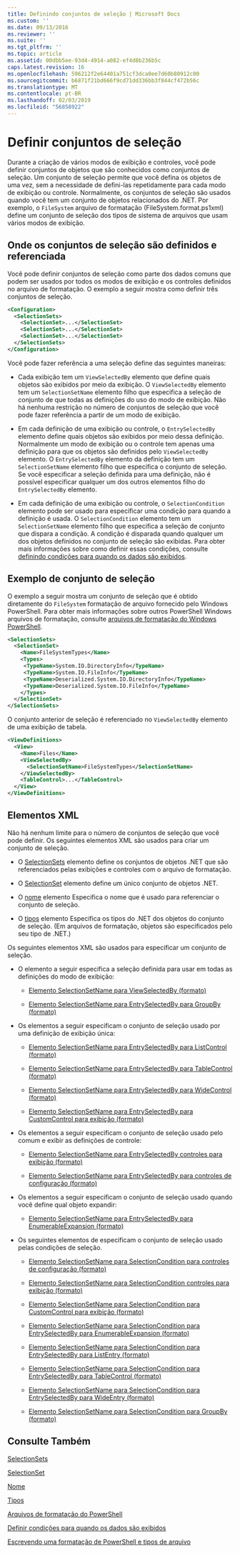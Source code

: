 ```yaml
---
title: Definindo conjuntos de seleção | Microsoft Docs
ms.custom: ''
ms.date: 09/13/2016
ms.reviewer: ''
ms.suite: ''
ms.tgt_pltfrm: ''
ms.topic: article
ms.assetid: 00dbb5ee-93d4-4914-a082-ef4d8b236b5c
caps.latest.revision: 16
ms.openlocfilehash: 596212f2e64401a751cf3dca0ee7d60b80912c00
ms.sourcegitcommit: b6871f21bd666f9cd71dd336bb3f844cf472b56c
ms.translationtype: MT
ms.contentlocale: pt-BR
ms.lasthandoff: 02/03/2019
ms.locfileid: "56858922"
---
```

# <a name="defining-selection-sets"></a>Definir conjuntos de seleção

Durante a criação de vários modos de exibição e controles, você pode definir conjuntos de objetos que são conhecidos como conjuntos de seleção. Um conjunto de seleção permite que você defina os objetos de uma vez, sem a necessidade de defini-las repetidamente para cada modo de exibição ou controle. Normalmente, os conjuntos de seleção são usados quando você tem um conjunto de objetos relacionados do .NET. Por exemplo, o `FileSystem` arquivo de formatação (FileSystem.format.ps1xml) define um conjunto de seleção dos tipos de sistema de arquivos que usam vários modos de exibição.

## <a name="where-selection-sets-are-defined-and-referenced"></a>Onde os conjuntos de seleção são definidos e referenciada

Você pode definir conjuntos de seleção como parte dos dados comuns que podem ser usados por todos os modos de exibição e os controles definidos no arquivo de formatação. O exemplo a seguir mostra como definir três conjuntos de seleção.

```xml
<Configuration>
  <SelectionSets>
    <SelectionSet>...</SelectionSet>
    <SelectionSet>...</SelectionSet>
    <SelectionSet>...</SelectionSet>
  </SelectionSets>
</Configuration>
```

Você pode fazer referência a uma seleção define das seguintes maneiras:

- Cada exibição tem um `ViewSelectedBy` elemento que define quais objetos são exibidos por meio da exibição. O `ViewSelectedBy` elemento tem um `SelectionSetName` elemento filho que especifica a seleção de conjunto de que todas as definições do uso do modo de exibição. Não há nenhuma restrição no número de conjuntos de seleção que você pode fazer referência a partir de um modo de exibição.

- Em cada definição de uma exibição ou controle, o `EntrySelectedBy` elemento define quais objetos são exibidos por meio dessa definição. Normalmente um modo de exibição ou o controle tem apenas uma definição para que os objetos são definidos pelo `ViewSelectedBy` elemento. O `EntrySelectedBy` elemento da definição tem um `SelectionSetName` elemento filho que especifica o conjunto de seleção. Se você especificar a seleção definida para uma definição, não é possível especificar qualquer um dos outros elementos filho do `EntrySelectedBy` elemento.

- Em cada definição de uma exibição ou controle, o `SelectionCondition` elemento pode ser usado para especificar uma condição para quando a definição é usada. O `SelectionCondition` elemento tem um `SelectionSetName` elemento filho que especifica a seleção de conjunto que dispara a condição. A condição é disparada quando qualquer um dos objetos definidos no conjunto de seleção são exibidas. Para obter mais informações sobre como definir essas condições, consulte [definindo condições para quando os dados são exibidos](./defining-conditions-for-displaying-data.md).

## <a name="selection-set-example"></a>Exemplo de conjunto de seleção

O exemplo a seguir mostra um conjunto de seleção que é obtido diretamente do `FileSystem` formatação de arquivo fornecido pelo Windows PowerShell. Para obter mais informações sobre outros PowerShell Windows arquivos de formatação, consulte [arquivos de formatação do Windows PowerShell](./powershell-formatting-files.md).

```xml
<SelectionSets>
  <SelectionSet>
    <Name>FileSystemTypes</Name>
    <Types>
     <TypeName>System.IO.DirectoryInfo</TypeName>
     <TypeName>System.IO.FileInfo</TypeName>
     <TypeName>Deserialized.System.IO.DirectoryInfo</TypeName>
     <TypeName>Deserialized.System.IO.FileInfo</TypeName>
    </Types>
  </SelectionSet>
</SelectionSets>
```

O conjunto anterior de seleção é referenciado no `ViewSelectedBy` elemento de uma exibição de tabela.

```xml
<ViewDefinitions>
  <View>
    <Name>Files</Name>
    <ViewSelectedBy>
      <SelectionSetName>FileSystemTypes</SelectionSetName>
    </ViewSelectedBy>
    <TableControl>...</TableControl>
  </View>
</ViewDefinitions>

```

## <a name="xml-elements"></a>Elementos XML

 Não há nenhum limite para o número de conjuntos de seleção que você pode definir. Os seguintes elementos XML são usados para criar um conjunto de seleção.

- O [SelectionSets](./selectionsets-element-format.md) elemento define os conjuntos de objetos .NET que são referenciados pelas exibições e controles com o arquivo de formatação.

- O [SelectionSet](./selectionset-element-format.md) elemento define um único conjunto de objetos .NET.

- O [nome](./name-element-for-selectionset-format.md) elemento Especifica o nome que é usado para referenciar o conjunto de seleção.

- O [tipos](./types-element-for-selectionset-format.md) elemento Especifica os tipos do .NET dos objetos do conjunto de seleção. (Em arquivos de formatação, objetos são especificados pelo seu tipo de .NET.)

 Os seguintes elementos XML são usados para especificar um conjunto de seleção.

- O elemento a seguir especifica a seleção definida para usar em todas as definições do modo de exibição:

    - [Elemento SelectionSetName para ViewSelectedBy (formato)](./selectionsetname-element-for-viewselectedby-format.md)

    - [Elemento SelectionSetName para EntrySelectedBy para GroupBy (formato)](./selectionsetname-element-for-entryselectedby-for-groupby-format.md)

- Os elementos a seguir especificam o conjunto de seleção usado por uma definição de exibição única:

    - [Elemento SelectionSetName para EntrySelectedBy para ListControl (formato)](./selectionsetname-element-for-entryselectedby-for-listcontrol-format.md)

    - [Elemento SelectionSetName para EntrySelectedBy para TableControl (formato)](./selectionsetname-element-for-entryselectedby-for-tablecontrol-format.md)

    - [Elemento SelectionSetName para EntrySelectedBy para WideControl (formato)](./selectionsetname-element-for-entryselectedby-for-widecontrol-format.md)

    - [Elemento SelectionSetName para EntrySelectedBy para CustomControl para exibição (formato)](./selectionsetname-element-for-entryselectedby-for-customcontrol-for-view-format.md)

- Os elementos a seguir especificam o conjunto de seleção usado pelo comum e exibir as definições de controle:

    - [Elemento SelectionSetName para EntrySelectedBy controles para exibição (formato)](./selectionsetname-element-for-entryselectedby-for-controls-for-view-format.md)

    - [Elemento SelectionSetName para EntrySelectedBy para controles de configuração (formato)](./selectionsetname-element-for-entryselectedby-for-controls-for-configuration-format.md)

- Os elementos a seguir especificam o conjunto de seleção usado quando você define qual objeto expandir:

    - [Elemento SelectionSetName para EntrySelectedBy para EnumerableExpansion (formato)](./selectionsetname-element-for-entryselectedby-for-enumerableexpansion-format.md)

- Os seguintes elementos de especificam o conjunto de seleção usado pelas condições de seleção.

    - [Elemento SelectionSetName para SelectionCondition para controles de configuração (formato)](./selectionsetname-element-for-selectioncondition-for-controls-for-configuration-format.md)

    - [Elemento SelectionSetName para SelectionCondition controles para exibição (formato)](./selectionsetname-element-for-selectioncondition-for-controls-for-view-format.md)

    - [Elemento SelectionSetName para SelectionCondition para CustomControl para exibição (formato)](./selectionsetname-element-for-selectioncondition-for-customcontrol-for-view-format.md)

    - [Elemento SelectionSetName para SelectionCondition para EntrySelectedBy para EnumerableExpansion (formato)](./selectionsetname-element-for-selectioncondition-for-entryselectedby-for-enumerableexpansion-format.md)

    - [Elemento SelectionSetName para SelectionCondition para EntrySelectedBy para ListEntry (formato)](./selectionsetname-element-for-selectioncondition-for-entryselectedby-for-listentry-format.md)

    - [Elemento SelectionSetName para SelectionCondition para EntrySelectedBy para TableControl (formato)](./selectionsetname-element-for-selectioncondition-for-entryselectedby-for-tablecontrol-format.md)

    - [Elemento SelectionSetName para SelectionCondition para EntrySelectedBy para WideEntry (formato)](./selectionsetname-element-for-selectioncondition-for-entryselectedby-for-wideentry-format.md)

    - [Elemento SelectionSetName para SelectionCondition para GroupBy (formato)](./selectionsetname-element-for-selectioncondition-for-groupby-format.md)

## <a name="see-also"></a>Consulte Também

[SelectionSets](./selectionsets-element-format.md)

[SelectionSet](./selectionset-element-format.md)

[Nome](./name-element-for-selectionset-format.md)

[Tipos](./types-element-for-selectionset-format.md)

[Arquivos de formatação do PowerShell](./powershell-formatting-files.md)

[Definir condições para quando os dados são exibidos](./defining-conditions-for-displaying-data.md)

[Escrevendo uma formatação de PowerShell e tipos de arquivo](./writing-a-powershell-formatting-file.md)
